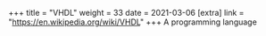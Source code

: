 +++
title = "VHDL"
weight = 33
date = 2021-03-06
[extra]
link = "https://en.wikipedia.org/wiki/VHDL"
+++
A programming language

